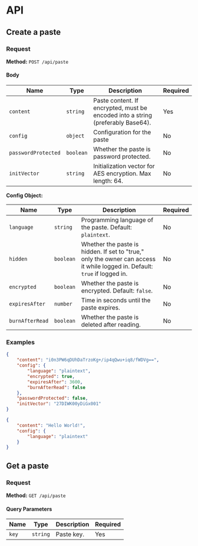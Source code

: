 # API

## Create a paste

### Request

**Method:** `POST /api/paste`

#### Body

| Name                | Type      | Description                                                                     | Required |
| ------------------- | --------- | ------------------------------------------------------------------------------- | -------- |
| `content`           | `string`  | Paste content. If encrypted, must be encoded into a string (preferably Base64). | Yes      |
| `config`            | `object`  | Configuration for the paste                                                     | No       |
| `passwordProtected` | `boolean` | Whether the paste is password protected.                                        | No       |
| `initVector`        | `string`  | Initialization vector for AES encryption. Max length: 64.                       | No       |

**Config Object:**

| Name            | Type      | Description                                                                                                                | Required |
| --------------- | --------- | -------------------------------------------------------------------------------------------------------------------------- | -------- |
| `language`      | `string`  | Programming language of the paste. Default: `plaintext`.                                                                   | No       |
| `hidden`        | `boolean` | Whether the paste is hidden. If set to "true," only the owner can access it while logged in. Default: `true` if logged in. | No       |
| `encrypted`     | `boolean` | Whether the paste is encrypted. Default: `false`.                                                                          | No       |
| `expiresAfter`  | `number`  | Time in seconds until the paste expires.                                                                                   | No       |
| `burnAfterRead` | `boolean` | Whether the paste is deleted after reading.                                                                                | No       |

### Examples

```json
{
    "content": "i0n3PW6qDUhDaTrzoKg+/ip4qQwu+iq8/fWDVg==",
    "config": {
        "language": "plaintext",
        "encrypted": true,
        "expiresAfter": 3600,
        "burnAfterRead": false
    },
    "passwordProtected": false,
    "initVector": "27DIWK00yDiGx001"
}
```

```json
{
    "content": "Hello World!",
    "config": {
        "language": "plaintext"
    }
}
```

## Get a paste

### Request

**Method:** `GET /api/paste`

#### Query Parameters

| Name  | Type     | Description | Required |
| ----- | -------- | ----------- | -------- |
| `key` | `string` | Paste key.  | Yes      |
